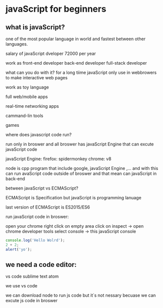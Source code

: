 # javaScript for beginners

## what is javaScript?
one of the most popular language in world and fastest between other languages.

salary of javaScript dveloper 72000 per year

work as
front-end developer
back-end developer
full-stack developer

what can you do with it?
for a long tiime javaScript only use in webbrowers to make interactive web pages

work as toy language

full web/mobile apps 

real-time networking apps

cammand-lin tools

games

where does javascript code run?

run only in broswer
and all broswer has javaScript Engine that can excute javaScript code

javaScript Engine:
firefox: spidermonkey
chrome: v8

node is cpp program that include google, javaScript Engine ,... and with this can run avaScript code outside of broswer and that mean can javaScript in back-end

between javaScript vs ECMAScript?

ECMAScript is Specification but javaScript is programming lanuage 

last version of ECMAScript is ES2015/ES6

run javaScript code in broswer:

open your chrome
right click on empty area 
click on inspect -> open chrome developer tools
select console -> this javaScript console

```js
console.log('Hello Wolrd');
2 + 2;
alert('yo');
```

## we need a code editor:
vs code
sublime text
atom

we use vs code

we can download node to run js code but it`s not nessary becuase we can excute js code in broswer
